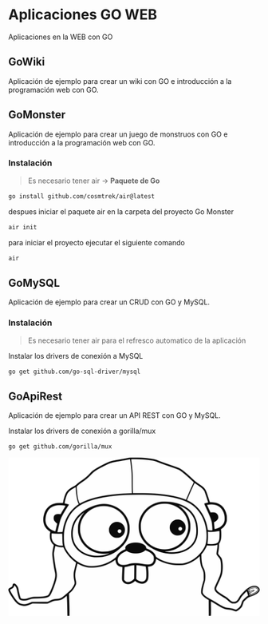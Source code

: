 # Aplicaciones GO WEB 

Aplicaciones en la WEB con GO


## GoWiki

Aplicación de ejemplo para crear un wiki con GO e introducción a la programación web con GO.

## GoMonster

Aplicación de ejemplo para crear un juego de monstruos con GO e introducción a la programación web con GO.

### Instalación

> Es necesario tener air -> **Paquete de Go**
```bash
go install github.com/cosmtrek/air@latest
```

despues iniciar el paquete air en la carpeta del proyecto Go Monster

```bash
air init
```

para iniciar el proyecto ejecutar el siguiente comando

```bash
air
```


## GoMySQL

Aplicación de ejemplo para crear un CRUD con GO y MySQL.

### Instalación

> Es necesario tener air para el refresco automatico de la aplicación

Instalar los drivers de conexión a MySQL

```bash
go get github.com/go-sql-driver/mysql
```

## GoApiRest

Aplicación de ejemplo para crear un API REST con GO y MySQL.

Instalar los drivers de conexión a gorilla/mux

```bash
go get github.com/gorilla/mux
```

![Gophers](Assets/gopher.png)